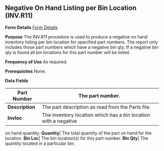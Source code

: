 ## Negative On Hand Listing per Bin Location (INV.R11)
<PageHeader />

**Form Details**
[Form Details](../INV-R11-1/README.md)

**Purpose**
The INV.R11 procedure is used to produce a negative on hand inventory listing
per bin location for specified part numbers. The report only includes those
part numbers which have a negative bin qty. If a negative bin qty is found all
bin locations for this part number will be listed.

**Frequency of Use**
As required.

**Prerequisites**
None.

**Data Fields**

| **Part Number** | The part number.                                                |
| --------------- | --------------------------------------------------------------- |
| **Description** | The part description as read from the Parts file.               |
| **Invloc**      | The inventory location which has a bin location with a negative |
on hand quantity.
**Quantity**|  The total quantity of the part on hand for the location.
**Bin Loc**|  The bin location(s) for this part number.
**Bin Qty**|  The quantity located in a particular bin.

<badge text= "Version 8.10.57 " vertical="middle" />

<PageFooter />
